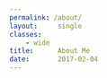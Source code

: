 ```yaml
---
permalink: /about/
layout:     single
classes:    
    - wide
title:      About Me
date:       2017-02-04 
---
```

